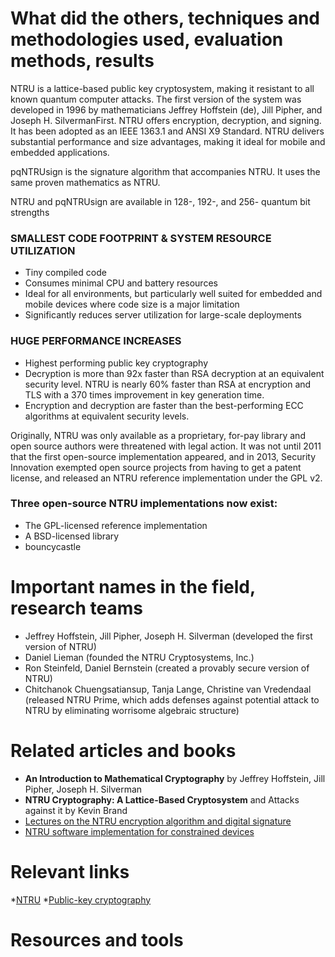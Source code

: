 
# What did the others, techniques and methodologies used, evaluation methods, results

NTRU is a lattice-based public key cryptosystem, making it resistant to all known quantum
computer attacks. The first version of the system was developed in 1996 by mathematicians Jeffrey
Hoffstein (de), Jill Pipher, and Joseph H. SilvermanFirst. NTRU offers encryption,
decryption, and signing. It has been adopted as an IEEE 1363.1 and ANSI X9 Standard. NTRU delivers 
substantial performance and size advantages, making it ideal for mobile and embedded applications.

pqNTRUsign is the signature algorithm that accompanies NTRU. It uses the same proven mathematics
as NTRU.

NTRU and pqNTRUsign are available in 128-, 192-, and 256- quantum bit strengths

### SMALLEST CODE FOOTPRINT & SYSTEM RESOURCE UTILIZATION
* Tiny compiled code
* Consumes minimal CPU and battery resources
* Ideal for all environments, but particularly well suited for embedded and mobile devices
where code size is a major limitation
* Significantly reduces server utilization for large-scale deployments
### HUGE PERFORMANCE INCREASES
 * Highest performing public key cryptography
* Decryption is more than 92x faster than RSA decryption at an equivalent security level. NTRU
is nearly 60% faster than RSA at encryption and TLS with a 370 times improvement in
key generation time.
 * Encryption and decryption are faster than the best-performing ECC algorithms at equivalent
security levels.

Originally, NTRU was only available as a proprietary, for-pay library and open source authors 
were threatened with legal action. It was not until 2011 that the first open-source implementation appeared,
and in 2013, Security Innovation exempted open source projects from having to get a patent license, and released
an NTRU reference implementation under the GPL v2.

### Three open-source NTRU implementations now exist:

* The GPL-licensed reference implementation
* A BSD-licensed library
* bouncycastle 

# Important names in the field, research teams

* Jeffrey Hoffstein, Jill Pipher, Joseph H. Silverman (developed the first version of NTRU)
* Daniel Lieman (founded the NTRU Cryptosystems, Inc.)
* Ron Steinfeld, Daniel Bernstein (created a provably secure version of NTRU)
* Chitchanok Chuengsatiansup, Tanja Lange, Christine van Vredendaal (released NTRU Prime,
which adds defenses against potential attack to NTRU by eliminating worrisome algebraic structure)

# Related articles and books

* **An Introduction to Mathematical Cryptography** by Jeffrey Hoffstein, Jill Pipher, Joseph H. Silverman
* **NTRU Cryptography: A Lattice-Based Cryptosystem** and Attacks against it by Kevin Brand
* [Lectures on the NTRU encryption algorithm and digital signature](http://www.math.brown.edu/~jpipher/grenoble.pdf)
* [NTRU software implementation for constrained devices](https://www.esat.kuleuven.be/cosic/publications/thesis-161.pdf)

# Relevant links

*[NTRU](https://en.wikipedia.org/wiki/NTRU)
*[Public-key cryptography](https://en.wikipedia.org/wiki/Public-key_cryptography)



# Resources and tools

